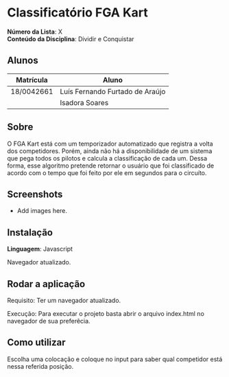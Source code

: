 # Classificatório FGA Kart

**Número da Lista**: X<br>
**Conteúdo da Disciplina**: Dividir e Conquistar<br>

## Alunos
|Matrícula | Aluno |
| -- | -- |
| 18/0042661  |  Luís Fernando Furtado de Araújo |
|  |  Isadora Soares |

## Sobre 
O FGA Kart está com um temporizador automatizado que registra a volta dos competidores. Porém, ainda não há a disponibilidade de um sistema que pega todos os pilotos e calcula a classificação de cada um. Dessa forma, esse algoritmo pretende retornar o usuário que foi classificado de acordo com o tempo que foi feito por ele em segundos para o circuíto.

## Screenshots
- Add images here.

## Instalação 
**Linguagem**: Javascript<br>

Navegador atualizado.

## Rodar a aplicação 
Requisito: Ter um navegador atualizado.

Execução: Para executar o projeto basta abrir o arquivo index.html no navegador de sua preferêcia.

## Como utilizar
Escolha uma colocação e coloque no input para saber qual competidor está nessa referida posição.
